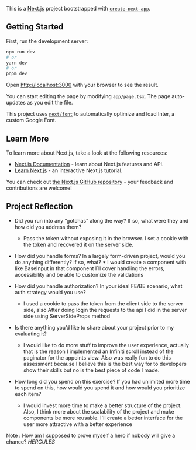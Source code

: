 This is a [Next.js](https://nextjs.org/) project bootstrapped with [`create-next-app`](https://github.com/vercel/next.js/tree/canary/packages/create-next-app).

## Getting Started

First, run the development server:

```bash
npm run dev
# or
yarn dev
# or
pnpm dev
```

Open [http://localhost:3000](http://localhost:3000) with your browser to see the result.

You can start editing the page by modifying `app/page.tsx`. The page auto-updates as you edit the file.

This project uses [`next/font`](https://nextjs.org/docs/basic-features/font-optimization) to automatically optimize and load Inter, a custom Google Font.

## Learn More

To learn more about Next.js, take a look at the following resources:

- [Next.js Documentation](https://nextjs.org/docs) - learn about Next.js features and API.
- [Learn Next.js](https://nextjs.org/learn) - an interactive Next.js tutorial.

You can check out [the Next.js GitHub repository](https://github.com/vercel/next.js/) - your feedback and contributions are welcome!

## Project Reflection

- Did you run into any “gotchas” along the way? If so, what were
they and how did you address them?

    *    Pass the token without exposing it in the browser. I set a cookie with the token and recovered it on the server side.

- How did you handle forms? In a largely form-driven project, would
you do anything differently? If so, what?
      * I would create a component with like BaseInput  in that  component I`ll cover                   handling the errors, accessibility  and be able to customize the validations

- How did you handle authorization? In your ideal FE/BE scenario,
what auth strategy would you use?

  * I used a cookie to pass  the token from the client side to the server side, also After doing login the requests to the api I did in the server side using ServerSideProps  method

- Is there anything you’d like to share about your project prior to
my evaluating it?
    * I would like to do more stuff to improve the user experience, actually that is the reason I implemented an Infiniti scroll instead of the paginator for the appoints view.
Also was really fun to do this assessment because I believe this is the best way for to developers show their skills but no is the best piece of code I made.

- How long did you spend on this exercise? If you had unlimited
more time to spend on this, how would you spend it and how would
you prioritize each item?
    * I would invest more time to make a better structure of the project.
Also, I think more about the scalability of the project and make components be more reusable.
I`ll create a better interface for the user more attractive with a better experience

Note : How am I supposed to prove myself a hero if nobody will give a chance? *HERCULES*
